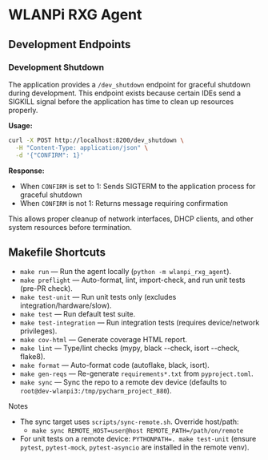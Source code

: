 # WLANPi RXG Agent

## Development Endpoints

### Development Shutdown

The application provides a `/dev_shutdown` endpoint for graceful shutdown during development. This endpoint exists because certain IDEs send a SIGKILL signal before the application has time to clean up resources properly.

**Usage:**
```bash
curl -X POST http://localhost:8200/dev_shutdown \
  -H "Content-Type: application/json" \
  -d '{"CONFIRM": 1}'
```

**Response:**
- When `CONFIRM` is set to 1: Sends SIGTERM to the application process for graceful shutdown
- When `CONFIRM` is not 1: Returns message requiring confirmation

This allows proper cleanup of network interfaces, DHCP clients, and other system resources before termination.

## Makefile Shortcuts

- `make run` — Run the agent locally (`python -m wlanpi_rxg_agent`).
- `make preflight` — Auto-format, lint, import-check, and run unit tests (pre-PR check).
- `make test-unit` — Run unit tests only (excludes integration/hardware/slow).
- `make test` — Run default test suite.
- `make test-integration` — Run integration tests (requires device/network privileges).
- `make cov-html` — Generate coverage HTML report.
- `make lint` — Type/lint checks (mypy, black --check, isort --check, flake8).
- `make format` — Auto-format code (autoflake, black, isort).
- `make gen-reqs` — Re-generate `requirements*.txt` from `pyproject.toml`.
- `make sync` — Sync the repo to a remote dev device (defaults to `root@dev-wlanpi3:/tmp/pycharm_project_880`).

Notes
- The sync target uses `scripts/sync-remote.sh`. Override host/path:
  - `make sync REMOTE_HOST=user@host REMOTE_PATH=/path/on/remote`
- For unit tests on a remote device: `PYTHONPATH=. make test-unit` (ensure `pytest`, `pytest-mock`, `pytest-asyncio` are installed in the remote venv).
